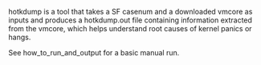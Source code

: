 hotkdump is a tool that takes a SF casenum and a downloaded vmcore as inputs and produces a hotkdump.out file
containing information extracted from the vmcore, which helps understand root causes of kernel panics or hangs. 

See how_to_run_and_output for a basic manual run. 
